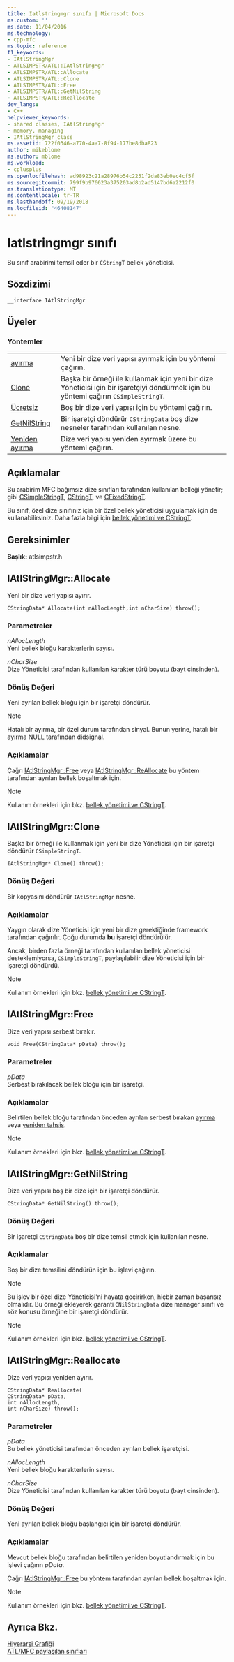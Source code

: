 ```yaml
---
title: Iatlstringmgr sınıfı | Microsoft Docs
ms.custom: ''
ms.date: 11/04/2016
ms.technology:
- cpp-mfc
ms.topic: reference
f1_keywords:
- IAtlStringMgr
- ATLSIMPSTR/ATL::IAtlStringMgr
- ATLSIMPSTR/ATL::Allocate
- ATLSIMPSTR/ATL::Clone
- ATLSIMPSTR/ATL::Free
- ATLSIMPSTR/ATL::GetNilString
- ATLSIMPSTR/ATL::Reallocate
dev_langs:
- C++
helpviewer_keywords:
- shared classes, IAtlStringMgr
- memory, managing
- IAtlStringMgr class
ms.assetid: 722f0346-a770-4aa7-8f94-177be8dba823
author: mikeblome
ms.author: mblome
ms.workload:
- cplusplus
ms.openlocfilehash: ad98923c21a28976b54c2251f2da83eb0ec4cf5f
ms.sourcegitcommit: 799f9b976623a375203ad8b2ad5147bd6a2212f0
ms.translationtype: MT
ms.contentlocale: tr-TR
ms.lasthandoff: 09/19/2018
ms.locfileid: "46408147"
---
```

# <a name="iatlstringmgr-class"></a>Iatlstringmgr sınıfı

Bu sınıf arabirimi temsil eder bir `CStringT` bellek yöneticisi.

## <a name="syntax"></a>Sözdizimi

```
__interface IAtlStringMgr
```

## <a name="members"></a>Üyeler

### <a name="methods"></a>Yöntemler

|||
|-|-|
|[ayırma](#allocate)|Yeni bir dize veri yapısı ayırmak için bu yöntemi çağırın.|
|[Clone](#clone)|Başka bir örneği ile kullanmak için yeni bir dize Yöneticisi için bir işaretçiyi döndürmek için bu yöntemi çağırın `CSimpleStringT`.|
|[Ücretsiz](#free)|Boş bir dize veri yapısı için bu yöntemi çağırın.|
|[GetNilString](#getnilstring)|Bir işaretçi döndürür `CStringData` boş dize nesneler tarafından kullanılan nesne.|
|[Yeniden ayırma](#reallocate)|Dize veri yapısı yeniden ayırmak üzere bu yöntemi çağırın.|

## <a name="remarks"></a>Açıklamalar

Bu arabirim MFC bağımsız dize sınıfları tarafından kullanılan belleği yönetir; gibi [CSimpleStringT](../../atl-mfc-shared/reference/csimplestringt-class.md), [CStringT](../../atl-mfc-shared/reference/cstringt-class.md), ve [CFixedStringT](../../atl-mfc-shared/reference/cfixedstringt-class.md).

Bu sınıf, özel dize sınıfınız için bir özel bellek yöneticisi uygulamak için de kullanabilirsiniz. Daha fazla bilgi için [bellek yönetimi ve CStringT](../../atl-mfc-shared/memory-management-with-cstringt.md).

## <a name="requirements"></a>Gereksinimler

**Başlık:** atlsimpstr.h

##  <a name="allocate"></a>  IAtlStringMgr::Allocate

Yeni bir dize veri yapısı ayırır.

```
CStringData* Allocate(int nAllocLength,int nCharSize) throw();
```

### <a name="parameters"></a>Parametreler

*nAllocLength*  
Yeni bellek bloğu karakterlerin sayısı.

*nCharSize*  
Dize Yöneticisi tarafından kullanılan karakter türü boyutu (bayt cinsinden).

### <a name="return-value"></a>Dönüş Değeri

Yeni ayrılan bellek bloğu için bir işaretçi döndürür.

> [!NOTE]
>  Hatalı bir ayırma, bir özel durum tarafından sinyal. Bunun yerine, hatalı bir ayırma NULL tarafından didsignal.

### <a name="remarks"></a>Açıklamalar

Çağrı [IAtlStringMgr::Free](#free) veya [IAtlStringMgr::ReAllocate](#reallocate) bu yöntem tarafından ayrılan bellek boşaltmak için.

> [!NOTE]
>  Kullanım örnekleri için bkz. [bellek yönetimi ve CStringT](../../atl-mfc-shared/memory-management-with-cstringt.md).

##  <a name="clone"></a>  IAtlStringMgr::Clone

Başka bir örneği ile kullanmak için yeni bir dize Yöneticisi için bir işaretçi döndürür `CSimpleStringT`.

```
IAtlStringMgr* Clone() throw();
```

### <a name="return-value"></a>Dönüş Değeri

Bir kopyasını döndürür `IAtlStringMgr` nesne.

### <a name="remarks"></a>Açıklamalar

Yaygın olarak dize Yöneticisi için yeni bir dize gerektiğinde framework tarafından çağırılır. Çoğu durumda **bu** işaretçi döndürülür.

Ancak, birden fazla örneği tarafından kullanılan bellek yöneticisi desteklemiyorsa, `CSimpleStringT`, paylaşılabilir dize Yöneticisi için bir işaretçi döndürdü.

> [!NOTE]
>  Kullanım örnekleri için bkz. [bellek yönetimi ve CStringT](../../atl-mfc-shared/memory-management-with-cstringt.md).

##  <a name="free"></a>  IAtlStringMgr::Free

Dize veri yapısı serbest bırakır.

```
void Free(CStringData* pData) throw();
```

### <a name="parameters"></a>Parametreler

*pData*  
Serbest bırakılacak bellek bloğu için bir işaretçi.

### <a name="remarks"></a>Açıklamalar

Belirtilen bellek bloğu tarafından önceden ayrılan serbest bırakan [ayırma](#allocate) veya [yeniden tahsis](../../atl/reference/iatlmemmgr-class.md#reallocate).

> [!NOTE]
>  Kullanım örnekleri için bkz. [bellek yönetimi ve CStringT](../../atl-mfc-shared/memory-management-with-cstringt.md).

##  <a name="getnilstring"></a>  IAtlStringMgr::GetNilString

Dize veri yapısı boş bir dize için bir işaretçi döndürür.

```
CStringData* GetNilString() throw();
```

### <a name="return-value"></a>Dönüş Değeri

Bir işaretçi `CStringData` boş bir dize temsil etmek için kullanılan nesne.

### <a name="remarks"></a>Açıklamalar

Boş bir dize temsilini döndürün için bu işlevi çağırın.

> [!NOTE]
>  Bu işlev bir özel dize Yöneticisi'ni hayata geçirirken, hiçbir zaman başarısız olmalıdır. Bu örneği ekleyerek garanti `CNilStringData` dize manager sınıfı ve söz konusu örneğine bir işaretçi döndürür.

> [!NOTE]
>  Kullanım örnekleri için bkz. [bellek yönetimi ve CStringT](../../atl-mfc-shared/memory-management-with-cstringt.md).

##  <a name="reallocate"></a>  IAtlStringMgr::Reallocate

Dize veri yapısı yeniden ayırır.

```
CStringData* Reallocate(  
CStringData* pData,
int nAllocLength,
int nCharSize) throw();
```

### <a name="parameters"></a>Parametreler

*pData*  
Bu bellek yöneticisi tarafından önceden ayrılan bellek işaretçisi.

*nAllocLength*  
Yeni bellek bloğu karakterlerin sayısı.

*nCharSize*  
Dize Yöneticisi tarafından kullanılan karakter türü boyutu (bayt cinsinden).

### <a name="return-value"></a>Dönüş Değeri

Yeni ayrılan bellek bloğu başlangıcı için bir işaretçi döndürür.

### <a name="remarks"></a>Açıklamalar

Mevcut bellek bloğu tarafından belirtilen yeniden boyutlandırmak için bu işlevi çağırın *pData*.

Çağrı [IAtlStringMgr::Free](#free) bu yöntem tarafından ayrılan bellek boşaltmak için.

> [!NOTE]
>  Kullanım örnekleri için bkz. [bellek yönetimi ve CStringT](../../atl-mfc-shared/memory-management-with-cstringt.md).

## <a name="see-also"></a>Ayrıca Bkz.

[Hiyerarşi Grafiği](../../mfc/hierarchy-chart.md)<br/>
[ATL/MFC paylaşılan sınıfları](../../atl-mfc-shared/atl-mfc-shared-classes.md)

